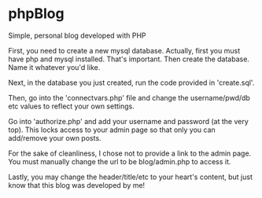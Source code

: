 # phpBlog
Simple, personal blog developed with PHP

First, you need to create a new mysql database. Actually, first you must have php and mysql installed. That's important. Then create the database. Name it whatever you'd like.

Next, in the database you just created, run the code provided in 'create.sql'.

Then, go into the 'connectvars.php' file and change the username/pwd/db etc values to reflect your own settings.

Go into 'authorize.php' and add your username and password (at the very top). This locks access to your admin page so that only you can add/remove your own posts.

For the sake of cleanliness, I chose not to provide a link to the admin page. You must manually change the url to be blog/admin.php to access it.

Lastly, you may change the header/title/etc to your heart's content, but just know that this blog was developed by me!
